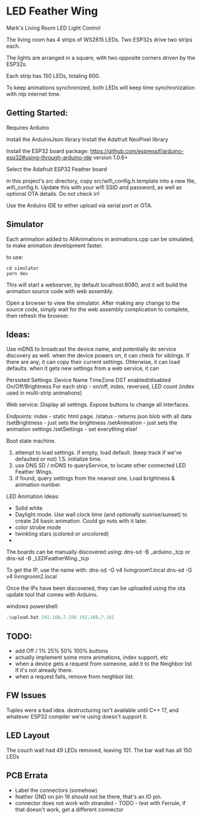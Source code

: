 # LED Feather Wing

Mark's Living Room LED Light Control

The living room has 4 strips of WS2815 LEDs. Two ESP32s drive two strips each.

The lights are arranged in a square, with two opposite corners driven by the ESP32s.

Each strip has 150 LEDs, totaling 600.

To keep animations synchronized, both LEDs will keep time synchronization with ntp internet time.

## Getting Started:

Requires Arduino

Install the ArduinoJson library
Install the Adafruit NeoPixel library

Install the ESP32 board package:
https://github.com/espressif/arduino-esp32#using-through-arduino-ide
version 1.0.6+

Select the Adafruit ESP32 Feather board

in this project's src directory, copy src/wifi_config.h.template into a new file, wifi_config.h. Update this with your wifi SSID and password, as well as optional OTA details. Do not check in!

Use the Arduino IDE to either upload via serial port or OTA.

## Simulator

Each animation added to AllAnimations in animations.cpp can be simulated, to make animation development faster.

to use:

```
cd simulator
yarn dev
```

This will start a webserver, by default localhost:8080, and it will build the animation source code with web assembly.

Open a browser to view the simulator. After making any change to the source code, simply wait for the web assembly complication to complete, then refresh the browser.

## Ideas:

Use mDNS to broadcast the device name, and potentially do service discovery as well.
when the device powers on, it can check for siblings. If there are any, it can copy their current settings. Ohterwise, it can load defaults.
when it gets new settings from a web service, it can

Persisted Settings:
Device Name
TimeZone
DST enabled/disabled
On/Off/Brightness
For each strip - on/off, index, reversed, LED count (index used in multi-strip animations)

Web service:
Display all settings.
Expose buttons to change all interfaces.

Endpoints:
index - static html page.
/status - returns json blob with all data
/setBrightness - just sets the brightness
/setAnimation - just sets the animation settings
/setSettings - set everything else!

Boot state machine.

1. attempt to load settings. if empty, load default. (keep track if we've defaulted or not)
   1.5. initialize time.
2. use DNS SD / mDNS to queryService, to locate other connected LED Feather Wings.
3. if found, query settings from the nearest one. Load brightness & animation number.

LED Animation Ideas:

- Solid white
- Daylight mode. Use wall clock time (and optionally sunrise/sunset) to create 24 basic animation. Could go nuts with it later.
- color strobe mode
- twinkling stars (colored or uncolored)
-

The boards can be manually discovered using:
dns-sd -B \_arduino.\_tcp
or
dns-sd -B \_LEDFeatherWing.\_tcp

To get the IP, use the name with:
dns-sd -G v4 livingroom1.local
dns-sd -G v4 livingroom2.local

Once the IPs have been discovered, they can be uploaded using the ota update tool that comes with Arduino.

windows powershell:

```ps
.\upload.bat 192.168.7.156 192.168.7.161
```

## TODO:

- add Off / 1% 25% 50% 100% buttons
- actually implement some more animations, index support, etc
- when a device gets a request from someone, add it to the Neighbor list if it's not already there.
- when a request fails, remove from neighbor list.

## FW Issues

Tuples were a bad idea. destructuring isn't available until C++ 17, and whatever ESP32 compiler we're using doesn't support it.

## LED Layout

The couch wall had 49 LEDs removed, leaving 101.
The bar wall has all 150 LEDs

## PCB Errata

- Label the connectors (somehow)
- feather GND on pin 16 should not be there, that's an IO pin.
- connector does not work with stranded - TODO - test with Ferrule, if that doesn't work, get a different connector
